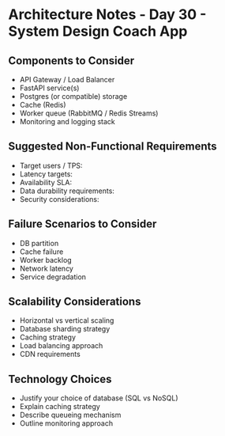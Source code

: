 # Architecture Notes - Day 30 - System Design Coach App

## Components to Consider
- API Gateway / Load Balancer
- FastAPI service(s)
- Postgres (or compatible) storage
- Cache (Redis)
- Worker queue (RabbitMQ / Redis Streams)
- Monitoring and logging stack

## Suggested Non-Functional Requirements
- Target users / TPS:
- Latency targets:
- Availability SLA:
- Data durability requirements:
- Security considerations:

## Failure Scenarios to Consider
- DB partition
- Cache failure
- Worker backlog
- Network latency
- Service degradation

## Scalability Considerations
- Horizontal vs vertical scaling
- Database sharding strategy
- Caching strategy
- Load balancing approach
- CDN requirements

## Technology Choices
- Justify your choice of database (SQL vs NoSQL)
- Explain caching strategy
- Describe queueing mechanism
- Outline monitoring approach
